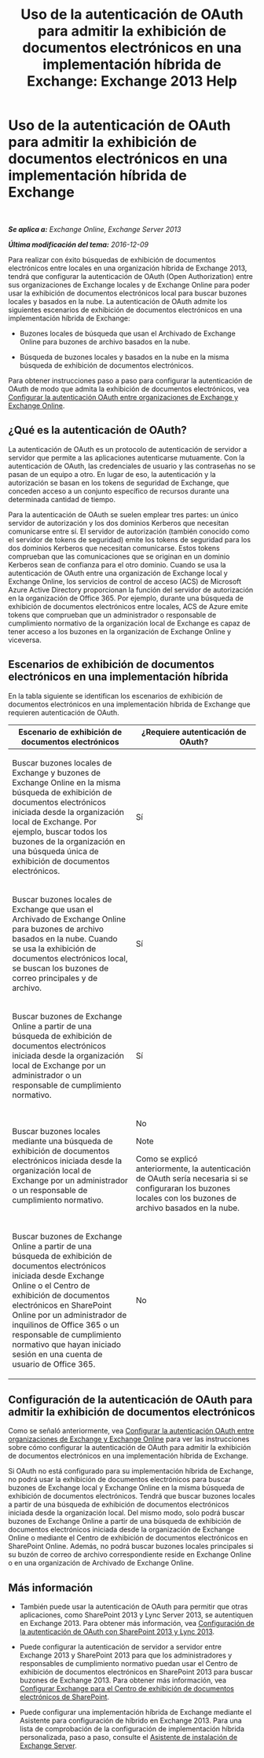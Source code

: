 ﻿---
title: 'Uso de la autenticación de OAuth para admitir la exhibición de documentos electrónicos en una implementación híbrida de Exchange: Exchange 2013 Help'
TOCTitle: Uso de la autenticación de OAuth para admitir la exhibición de documentos electrónicos en una implementación híbrida de Exchange
ms:assetid: b069f8db-fbe1-4047-ad97-d00172ee6a12
ms:mtpsurl: https://technet.microsoft.com/es-es/library/Dn497703(v=EXCHG.150)
ms:contentKeyID: 61292930
ms.date: 05/22/2018
mtps_version: v=EXCHG.150
ms.translationtype: MT
---

# Uso de la autenticación de OAuth para admitir la exhibición de documentos electrónicos en una implementación híbrida de Exchange

 

_**Se aplica a:** Exchange Online, Exchange Server 2013_

_**Última modificación del tema:** 2016-12-09_

Para realizar con éxito búsquedas de exhibición de documentos electrónicos entre locales en una organización híbrida de Exchange 2013, tendrá que configurar la autenticación de OAuth (Open Authorization) entre sus organizaciones de Exchange locales y de Exchange Online para poder usar la exhibición de documentos electrónicos local para buscar buzones locales y basados en la nube. La autenticación de OAuth admite los siguientes escenarios de exhibición de documentos electrónicos en una implementación híbrida de Exchange:

  - Buzones locales de búsqueda que usan el Archivado de Exchange Online para buzones de archivo basados en la nube.

  - Búsqueda de buzones locales y basados en la nube en la misma búsqueda de exhibición de documentos electrónicos.

Para obtener instrucciones paso a paso para configurar la autenticación de OAuth de modo que admita la exhibición de documentos electrónicos, vea [Configurar la autenticación OAuth entre organizaciones de Exchange y Exchange Online](configure-oauth-authentication-between-exchange-and-exchange-online-organizations-exchange-2013-help.md).

## ¿Qué es la autenticación de OAuth?

La autenticación de OAuth es un protocolo de autenticación de servidor a servidor que permite a las aplicaciones autenticarse mutuamente. Con la autenticación de OAuth, las credenciales de usuario y las contraseñas no se pasan de un equipo a otro. En lugar de eso, la autenticación y la autorización se basan en los tokens de seguridad de Exchange, que conceden acceso a un conjunto específico de recursos durante una determinada cantidad de tiempo.

Para la autenticación de OAuth se suelen emplear tres partes: un único servidor de autorización y los dos dominios Kerberos que necesitan comunicarse entre sí. El servidor de autorización (también conocido como el servidor de tokens de seguridad) emite los tokens de seguridad para los dos dominios Kerberos que necesitan comunicarse. Estos tokens comprueban que las comunicaciones que se originan en un dominio Kerberos sean de confianza para el otro dominio. Cuando se usa la autenticación de OAuth entre una organización de Exchange local y Exchange Online, los servicios de control de acceso (ACS) de Microsoft Azure Active Directory proporcionan la función del servidor de autorización en la organización de Office 365. Por ejemplo, durante una búsqueda de exhibición de documentos electrónicos entre locales, ACS de Azure emite tokens que comprueban que un administrador o responsable de cumplimiento normativo de la organización local de Exchange es capaz de tener acceso a los buzones en la organización de Exchange Online y viceversa.

## Escenarios de exhibición de documentos electrónicos en una implementación híbrida

En la tabla siguiente se identifican los escenarios de exhibición de documentos electrónicos en una implementación híbrida de Exchange que requieren autenticación de OAuth.


<table>
<colgroup>
<col style="width: 50%" />
<col style="width: 50%" />
</colgroup>
<thead>
<tr class="header">
<th>Escenario de exhibición de documentos electrónicos</th>
<th>¿Requiere autenticación de OAuth?</th>
</tr>
</thead>
<tbody>
<tr class="odd">
<td><p>Buscar buzones locales de Exchange y buzones de Exchange Online en la misma búsqueda de exhibición de documentos electrónicos iniciada desde la organización local de Exchange. Por ejemplo, buscar todos los buzones de la organización en una búsqueda única de exhibición de documentos electrónicos.</p></td>
<td><p>Sí</p></td>
</tr>
<tr class="even">
<td><p>Buscar buzones locales de Exchange que usan el Archivado de Exchange Online para buzones de archivo basados en la nube. Cuando se usa la exhibición de documentos electrónicos local, se buscan los buzones de correo principales y de archivo.</p></td>
<td><p>Sí</p></td>
</tr>
<tr class="odd">
<td><p>Buscar buzones de Exchange Online a partir de una búsqueda de exhibición de documentos electrónicos iniciada desde la organización local de Exchange por un administrador o un responsable de cumplimiento normativo.</p></td>
<td><p>Sí</p></td>
</tr>
<tr class="even">
<td><p>Buscar buzones locales mediante una búsqueda de exhibición de documentos electrónicos iniciada desde la organización local de Exchange por un administrador o un responsable de cumplimiento normativo.</p></td>
<td><p>No</p>

> [!NOTE]
> Como se explicó anteriormente, la autenticación de OAuth sería necesaria si se configuraran los buzones locales con los buzones de archivo basados en la nube.


</td>
</tr>
<tr class="odd">
<td><p>Buscar buzones de Exchange Online a partir de una búsqueda de exhibición de documentos electrónicos iniciada desde Exchange Online o el Centro de exhibición de documentos electrónicos en SharePoint Online por un administrador de inquilinos de Office 365 o un responsable de cumplimiento normativo que hayan iniciado sesión en una cuenta de usuario de Office 365.</p></td>
<td><p>No</p></td>
</tr>
</tbody>
</table>


## Configuración de la autenticación de OAuth para admitir la exhibición de documentos electrónicos

Como se señaló anteriormente, vea [Configurar la autenticación OAuth entre organizaciones de Exchange y Exchange Online](configure-oauth-authentication-between-exchange-and-exchange-online-organizations-exchange-2013-help.md) para ver las instrucciones sobre cómo configurar la autenticación de OAuth para admitir la exhibición de documentos electrónicos en una implementación híbrida de Exchange.

Si OAuth no está configurado para su implementación híbrida de Exchange, no podrá usar la exhibición de documentos electrónicos para buscar buzones de Exchange local y Exchange Online en la misma búsqueda de exhibición de documentos electrónicos. Tendrá que buscar buzones locales a partir de una búsqueda de exhibición de documentos electrónicos iniciada desde la organización local. Del mismo modo, solo podrá buscar buzones de Exchange Online a partir de una búsqueda de exhibición de documentos electrónicos iniciada desde la organización de Exchange Online o mediante el Centro de exhibición de documentos electrónicos en SharePoint Online. Además, no podrá buscar buzones locales principales si su buzón de correo de archivo correspondiente reside en Exchange Online o en una organización de Archivado de Exchange Online.

## Más información

  - También puede usar la autenticación de OAuth para permitir que otras aplicaciones, como SharePoint 2013 y Lync Server 2013, se autentiquen en Exchange 2013. Para obtener más información, vea [Configuración de la autenticación de OAuth con SharePoint 2013 y Lync 2013](configure-oauth-authentication-with-sharepoint-2013-and-lync-2013-exchange-2013-help.md).

  - Puede configurar la autenticación de servidor a servidor entre Exchange 2013 y SharePoint 2013 para que los administradores y responsables de cumplimiento normativo puedan usar el Centro de exhibición de documentos electrónicos en SharePoint 2013 para buscar buzones de Exchange 2013. Para obtener más información, vea [Configurar Exchange para el Centro de exhibición de documentos electrónicos de SharePoint](configure-exchange-for-sharepoint-ediscovery-center-exchange-2013-help.md).

  - Puede configurar una implementación híbrida de Exchange mediante el Asistente para configuración de híbrido en Exchange 2013. Para una lista de comprobación de la configuración de implementación híbrida personalizada, paso a paso, consulte el [Asistente de instalación de Exchange Server](https://go.microsoft.com/fwlink/p/?linkid=277105).


